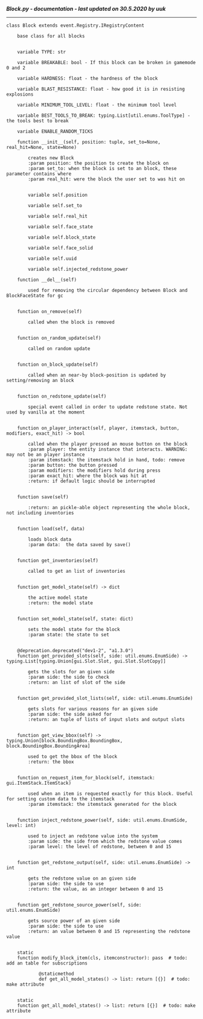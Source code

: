 ***Block.py - documentation - last updated on 30.5.2020 by uuk***
___

    class Block extends event.Registry.IRegistryContent
        
        base class for all blocks


        variable TYPE: str

        variable BREAKABLE: bool - If this block can be broken in gamemode 0 and 2

        variable HARDNESS: float - the hardness of the block

        variable BLAST_RESISTANCE: float - how good it is in resisting explosions

        variable MINIMUM_TOOL_LEVEL: float - the minimum tool level

        variable BEST_TOOLS_TO_BREAK: typing.List[util.enums.ToolType] - the tools best to break

        variable ENABLE_RANDOM_TICKS

        function __init__(self, position: tuple, set_to=None, real_hit=None, state=None)
            
            creates new Block
            :param position: the position to create the block on
            :param set_to: when the block is set to an block, these parameter contains where
            :param real_hit: were the block the user set to was hit on


            variable self.position

            variable self.set_to

            variable self.real_hit

            variable self.face_state

            variable self.block_state

            variable self.face_solid

            variable self.uuid

            variable self.injected_redstone_power

        function __del__(self)
            
            used for removing the circular dependency between Block and BlockFaceState for gc


        function on_remove(self)
            
            called when the block is removed


        function on_random_update(self)
            
            called on random update


        function on_block_update(self)
            
            called when an near-by block-position is updated by setting/removing an block


        function on_redstone_update(self)
            
            special event called in order to update redstone state. Not used by vanilla at the moment


        function on_player_interact(self, player, itemstack, button, modifiers, exact_hit) -> bool
            
            called when the player pressed an mouse button on the block
            :param player: the entity instance that interacts. WARNING: may not be an player instance
            :param itemstack: the itemstack hold in hand, todo: remove
            :param button: the button pressed
            :param modifiers: the modifiers hold during press
            :param exact_hit: where the block was hit at
            :return: if default logic should be interrupted


        function save(self)
            
            :return: an pickle-able object representing the whole block, not including inventories


        function load(self, data)
            
            loads block data
            :param data:  the data saved by save()


        function get_inventories(self)
            
            called to get an list of inventories


        function get_model_state(self) -> dict
            
            the active model state
            :return: the model state


        function set_model_state(self, state: dict)
            
            sets the model state for the block
            :param state: the state to set


        @deprecation.deprecated("dev1-2", "a1.3.0")
        function get_provided_slots(self, side: util.enums.EnumSide) -> typing.List[typing.Union[gui.Slot.Slot, gui.Slot.SlotCopy]]
            
            gets the slots for an given side
            :param side: the side to check
            :return: an list of slot of the side


        function get_provided_slot_lists(self, side: util.enums.EnumSide)
            
            gets slots for various reasons for an given side
            :param side: the side asked for
            :return: an tuple of lists of input slots and output slots


        function get_view_bbox(self) -> typing.Union[block.BoundingBox.BoundingBox, block.BoundingBox.BoundingArea]
            
            used to get the bbox of the block
            :return: the bbox


        function on_request_item_for_block(self, itemstack: gui.ItemStack.ItemStack)
            
            used when an item is requested exactly for this block. Useful for setting custom data to the itemstack
            :param itemstack: the itemstack generated for the block


        function inject_redstone_power(self, side: util.enums.EnumSide, level: int)
            
            used to inject an redstone value into the system
            :param side: the side from which the redstone value comes
            :param level: the level of redstone, between 0 and 15


        function get_redstone_output(self, side: util.enums.EnumSide) -> int
            
            gets the redstone value on an given side
            :param side: the side to use
            :return: the value, as an integer between 0 and 15


        function get_redstone_source_power(self, side: util.enums.EnumSide)
            
            gets source power of an given side
            :param side: the side to use
            :return: an value between 0 and 15 representing the redstone value


        static
        function modify_block_item(cls, itemconstructor): pass  # todo: add an table for subscriptions
                
                @staticmethod
                def get_all_model_states() -> list: return [{}]  # todo: make attribute
                

        static
        function get_all_model_states() -> list: return [{}]  # todo: make attribute
                